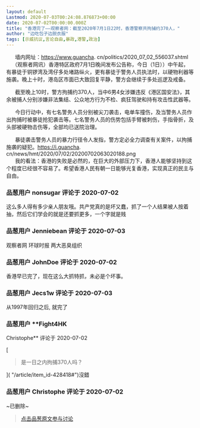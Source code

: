 ```yaml
---
layout: default
Lastmod: 2020-07-03T00:24:08.876873+00:00
date: 2020-07-02T00:00:00.000Z
title: "香港完了——观察者网：截至2020年7月1日22时，香港警察共拘捕约370人，"
author: "边吃包子边脱衣服"
tags: [示威抗议,言论自由,暴政,港警,政治]
---
```


      墙内网址：https://www.guancha. cn/politics/2020\_07\_02\_556037.shtml  
    （观察者网讯）香港特区政府7月1日晚间发布公告称，今日（1日））中午起，有暴徒于铜锣湾及湾仔多处堵路纵火，更有暴徒于警务人员执法时，以硬物利器等施袭。晚上十时，港岛区市面已大致回复平静，警方会继续于多处巡逻及戒备。  
  
      截至晚上10时，警方拘捕约370人，当中6男4女涉嫌违反《港区国安法》，其余被捕人分别涉嫌非法集结、公众地方行为不检、疯狂驾驶和持有攻击性武器等。  
  
      今日行动中，有七名警务人员分别被尖刀袭击，电单车撞伤，及当警务人员作出拘捕时被暴徒抢犯袭击等。七名警务人员的伤势包括手臂被刺伤，手指骨折，及头部被硬物击伤等，全部均已送院治理。  
  
      暴徒袭击警务人员的暴力行径令人发指，警方定必全力调查有关案件，以拘捕施袭的疑犯。https://i.guancha. cn/news/hmt/2020/07/02/20200702063020188.png  
      我的看法：香港的失败是必然的，在巨大的外部压力下，香港人能够坚持到这个程度已经很不容易了。希望香港人民有朝一日能够光复香港，实现真正的民主与自由。

            
### 品葱用户 **nonsugar** 评论于 2020-07-02
        
这么多人得有多少亲人朋友哦。共产党真的是坏又蠢，抓了一个人结果被人按着抽，然后它们学会的就是还要抓更多，一个字就是贱
        


            
### 品葱用户 **Jenniebean** 评论于 2020-07-03
        
观察者网 环球时报 两大恶臭组织
        


            
### 品葱用户 **JohnDoe** 评论于 2020-07-02
        
香港早已完了，现在这么大抓特抓，未必是个坏事。
        


            
### 品葱用户 **Jecs1w** 评论于 2020-07-03
        
从1997年回归之后, 就完了
        


            
### 品葱用户 **Fight4HK 
Christophe** 评论于 2020-07-02
        
[

> 是一日之内拘捕370人吗？

]( "/article/item_id-428418#")沒錯
        


            
### 品葱用户 **Christophe** 评论于 2020-07-02
        
~已删除~
        






> [点击品葱原文参与讨论](https://pincong.rocks/article/21100)

